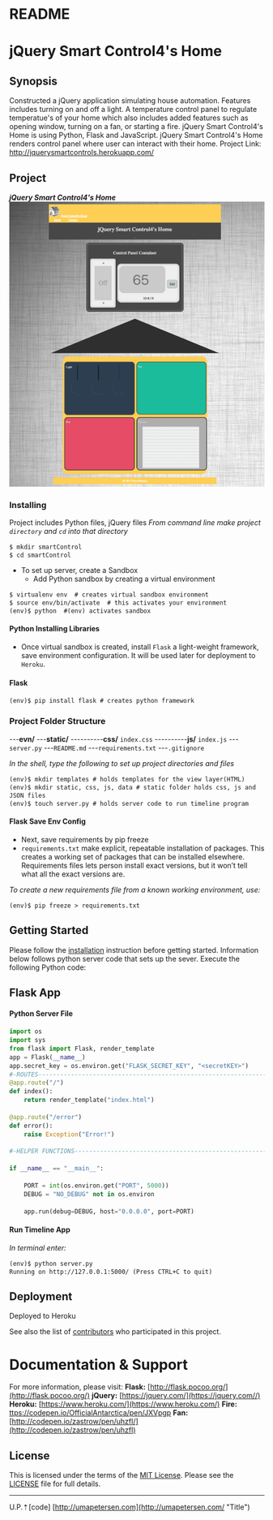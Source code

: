#  **README**


# jQuery Smart Control4's Home

## Synopsis
Constructed a jQuery application simulating house automation. Features includes turning on and off a light. A temperature control panel to regulate temperatue's of your home which also includes added features such as opening window, turning on a fan, or starting a fire. jQuery Smart Control4's Home is using Python, Flask and JavaScript. jQuery Smart Control4's Home renders control panel where user can interact with their home.
Project Link: http://jquerysmartcontrols.herokuapp.com/

## Project
***jQuery Smart Control4's Home***
![Image of Yaktocat](https://github.com/upcode/House-Controls/blob/master/static/image/house.jpg?raw=true)


### Installing

Project includes Python files, jQuery files
*From command line make project `directory` and `cd` into that directory*

```shell
$ mkdir smartControl
$ cd smartControl
```
- To set up server, create a Sandbox
    - Add Python sandbox by creating a virtual environment
```shell
$ virtualenv env  # creates virtual sandbox environment
$ source env/bin/activate  # this activates your environment
(env)$ python  #(env) activates sandbox
```
#### Python Installing Libraries
- Once virtual sandbox is created, install `Flask` a light-weight framework, save environment configuration. It will be used later for deployment to `Heroku`.
#### Flask
```shell
(env)$ pip install flask # creates python framework
```
### Project Folder Structure
---**evn/**
---**static/**
----------**css/** `index.css`
----------**js/** `index.js`
---`server.py`
---`README.md`
---`requirements.txt`
---`.gitignore`

*In the shell, type the following to set up project directories and files*
```shell
(env)$ mkdir templates # holds templates for the view layer(HTML)
(env)$ mkdir static, css, js, data # static folder holds css, js and JSON files
(env)$ touch server.py # holds server code to run timeline program
```
#### Flask Save Env Config
- Next, save requirements by pip freeze
- `requirements.txt` make explicit, repeatable installation of packages. This creates a working set of packages that can be installed elsewhere. Requirements files lets person install exact versions, but it won’t tell what all the exact versions are.

*To create a new requirements file from a known working environment, use:*
```shell
(env)$ pip freeze > requirements.txt
```
## Getting Started
Please follow the [installation](#installation) instruction before getting started.
Information below follows python server code that sets up the sever. Execute the following Python code:

## Flask App

#### Python Server File
```python
import os
import sys
from flask import Flask, render_template
app = Flask(__name__)
app.secret_key = os.environ.get("FLASK_SECRET_KEY", "<secretKEY>")
#-ROUTES---------------------------------------------------------------------------#
@app.route("/")
def index():
    return render_template("index.html")

@app.route("/error")
def error():
    raise Exception("Error!")

#-HELPER FUNCTIONS--------------------------------------------------------------------#

if __name__ == "__main__":

    PORT = int(os.environ.get("PORT", 5000))
    DEBUG = "NO_DEBUG" not in os.environ

    app.run(debug=DEBUG, host="0.0.0.0", port=PORT)


```
#### Run Timeline App
*In terminal enter:*
```shell
(env)$ python server.py
Running on http://127.0.0.1:5000/ (Press CTRL+C to quit)
```

## Deployment

Deployed to Heroku

See also the list of [contributors](https://github.com/your/project/contributors) who participated in this project.
# Documentation & Support
For more information, please visit:
**Flask:** [http://flask.pocoo.org/](http://flask.pocoo.org/)
**jQuery:** [https://jquery.com/](https://jquery.com//)
**Heroku:** [https://www.heroku.com/](https://www.heroku.com/)
**Fire:** [ttps://codepen.io/OfficialAntarctica/pen/JXVpgp](ttps://codepen.io/OfficialAntarctica/pen/JXVpgp)
**Fan:** [http://codepen.io/zastrow/pen/uhzfl/](http://codepen.io/zastrow/pen/uhzfl)



## License

This is licensed under the terms of the [MIT License](http://opensource.org/licenses/MIT). Please see the [LICENSE](LICENSE) file for full details.


***
U.P.⇡[code] [http://umapetersen.com](http://umapetersen.com/ "Title")

